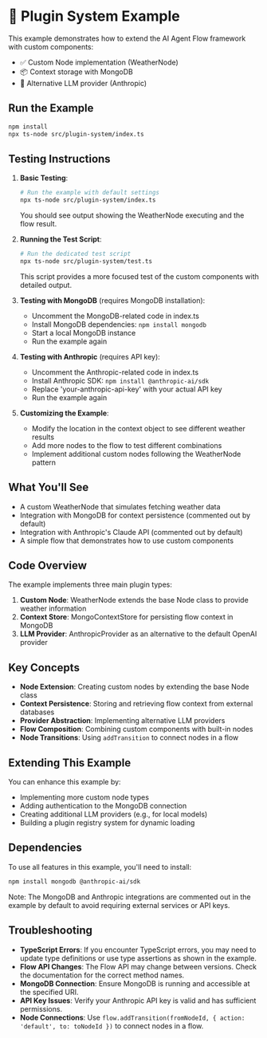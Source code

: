 # 🔌 Plugin System Example

This example demonstrates how to extend the AI Agent Flow framework with custom components:

- ✅ Custom Node implementation (WeatherNode)
- 📦 Context storage with MongoDB
- 🤖 Alternative LLM provider (Anthropic)

## Run the Example

```bash
npm install
npx ts-node src/plugin-system/index.ts
```

## Testing Instructions

1. **Basic Testing**:
   ```bash
   # Run the example with default settings
   npx ts-node src/plugin-system/index.ts
   ```
   You should see output showing the WeatherNode executing and the flow result.

2. **Running the Test Script**:
   ```bash
   # Run the dedicated test script
   npx ts-node src/plugin-system/test.ts
   ```
   This script provides a more focused test of the custom components with detailed output.

3. **Testing with MongoDB** (requires MongoDB installation):
   - Uncomment the MongoDB-related code in index.ts
   - Install MongoDB dependencies: `npm install mongodb`
   - Start a local MongoDB instance
   - Run the example again

4. **Testing with Anthropic** (requires API key):
   - Uncomment the Anthropic-related code in index.ts
   - Install Anthropic SDK: `npm install @anthropic-ai/sdk`
   - Replace 'your-anthropic-api-key' with your actual API key
   - Run the example again

5. **Customizing the Example**:
   - Modify the location in the context object to see different weather results
   - Add more nodes to the flow to test different combinations
   - Implement additional custom nodes following the WeatherNode pattern

## What You'll See

- A custom WeatherNode that simulates fetching weather data
- Integration with MongoDB for context persistence (commented out by default)
- Integration with Anthropic's Claude API (commented out by default)
- A simple flow that demonstrates how to use custom components

## Code Overview

The example implements three main plugin types:

1. **Custom Node**: WeatherNode extends the base Node class to provide weather information
2. **Context Store**: MongoContextStore for persisting flow context in MongoDB
3. **LLM Provider**: AnthropicProvider as an alternative to the default OpenAI provider

## Key Concepts

- **Node Extension**: Creating custom nodes by extending the base Node class
- **Context Persistence**: Storing and retrieving flow context from external databases
- **Provider Abstraction**: Implementing alternative LLM providers
- **Flow Composition**: Combining custom components with built-in nodes
- **Node Transitions**: Using `addTransition` to connect nodes in a flow

## Extending This Example

You can enhance this example by:
- Implementing more custom node types
- Adding authentication to the MongoDB connection
- Creating additional LLM providers (e.g., for local models)
- Building a plugin registry system for dynamic loading

## Dependencies

To use all features in this example, you'll need to install:

```bash
npm install mongodb @anthropic-ai/sdk
```

Note: The MongoDB and Anthropic integrations are commented out in the example by default to avoid requiring external services or API keys.

## Troubleshooting

- **TypeScript Errors**: If you encounter TypeScript errors, you may need to update type definitions or use type assertions as shown in the example.
- **Flow API Changes**: The Flow API may change between versions. Check the documentation for the correct method names.
- **MongoDB Connection**: Ensure MongoDB is running and accessible at the specified URI.
- **API Key Issues**: Verify your Anthropic API key is valid and has sufficient permissions.
- **Node Connections**: Use `flow.addTransition(fromNodeId, { action: 'default', to: toNodeId })` to connect nodes in a flow.
